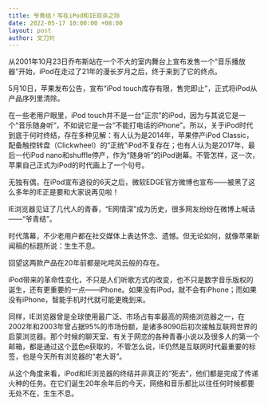 ```yaml
---
title: 爷青结！写在iPod和IE双杀之际
date: 2022-05-17 10:00:00 +08:00
layout: post
author: 文刀刘
---
```


从2001年10月23日乔布斯站在一个不大的室内舞台上宣布发售一个“音乐播放器”开始，iPod在走过了21年的漫长岁月之后，终于来到了它的终点。

5月10日，苹果发布公告，宣布“iPod touch库存有限，售完即止”，正式将iPod从产品序列里清除。

在一些老用户眼里，iPod touch并不是一台“正宗”的iPod，因为与其说它是一个“音乐随身听”，不如说它是一台“不能打电话的iPhone”。所以，关于iPod时代到底于何时终结，存在多种见解：有人认为是2014年，苹果停产iPod Classic，配备触控转盘（Clickwheel）的“正统”iPod不复存在；也有人认为是2017年，最后一代iPod nano和shuffle停产，作为“随身听”的iPod谢幕。不管怎样，这一次，苹果自己正式为iPod的时代画上了一个句号。

无独有偶，在iPod宣布退役的6天之后，微软EDGE官方微博也宣布——被黑了这么多年的IE正是要和大家说再见啦！

IE浏览器见证了几代人的青春，“E网情深”成为历史，很多网友纷纷在微博上喊话——“爷青结”。

时代落幕，不少老用户都在社交媒体上表达怀念、遗憾。但无论如何，就像苹果新闻稿的标题所说：生生不息。

回望这两款产品在20年前都是叱咤风云般的存在。

iPod带来的革命性变化，不只是人们听歌方式的改变，也不只是数字音乐版权的诞生，还有更重要的一点——iPhone。如果没有iPod，就不会有iPhone；而如果没有iPhone，智能手机时代就可能更晚到来。

同样，IE浏览器曾是全球使用最广泛、市场占有率最高的网络浏览器之一，在2002年和2003年曾占据95%的市场份额，是诸多8090后初次接触互联网世界的启蒙浏览器。那个时候的聊天室、有关于网恋的各种青春小说以及很多人的第一个邮箱，都是通过这个蓝色e获取的，不管怎么说，IE仍然是互联网时代最重要的标签，也是今天所有浏览器的“老大哥”。

从这个角度来看，iPod和IE浏览器的终结并非真正的“死去”，他们都是完成了传递火种的任务。在它们诞生20年余年后的今天，网络和音乐都比以往任何时候都要无处不在，生生不息。